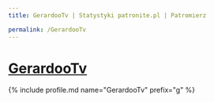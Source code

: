 ```yaml
---
title: GerardooTv | Statystyki patronite.pl | Patromierz

permalink: /GerardooTv
---
```


# [GerardooTv](https://patronite.pl/GerardooTv)

{% include profile.md name="GerardooTv" prefix="g" %}
